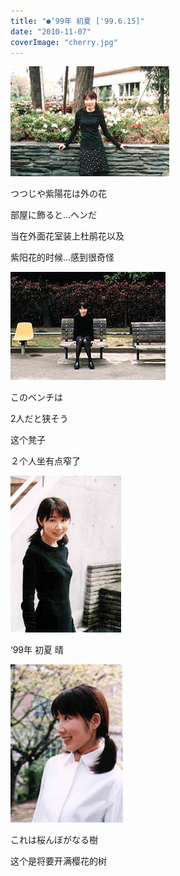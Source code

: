 ```yaml
---
title: "●‘99年 初夏 ['99.6.15]"
date: "2010-11-07"
coverImage: "cherry.jpg"
---
```


[![](images/tsutsuji.jpg "tsutsuji")](https://forritz.org/home/wp-content/uploads/2010/11/tsutsuji.jpg)

つつじや紫陽花は外の花

部屋に飾ると…ヘンだ

当在外面花室装上杜鹃花以及

紫阳花的时候…感到很奇怪

![](images/bench2.jpg "bench2")

このベンチは

2人だと狭そう

这个凳子

２个人坐有点窄了

![](images/99shoka.jpg "99shoka")

‘99年 初夏 晴

[![](images/cherry.jpg "cherry")](https://forritz.org/home/wp-content/uploads/2010/11/cherry.jpg)

これは桜んぼがなる樹

这个是将要开满樱花的树
